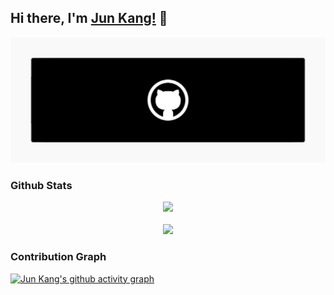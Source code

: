 ## Hi there, I'm [Jun Kang!](https://irminrics.herokuapp.com) 👋

<img src="/images/banner.png" alt="Hello World!">

<!--<br>

<div align="center">
	<img src="https://profile-counter.glitch.me/irminrics/count.svg" style="height:40px"/>
</div> -->


<h3>Github Stats</h3>

<div align="center">
<img src="https://github-readme-stats.vercel.app/api?username=irminrics&hide=issues&theme=dark&show_icons=true&count_private=true&include_all_commits=true"/>

<br>
<br>

<img src="https://komarev.com/ghpvc/?username=irminrics"/>
</div>  




<!--[![Top Langs](https://github-readme-stats.vercel.app/api/top-langs/?username=irminrics&layout=compact&theme=nightowl)](https://github.com/anuraghazra/github-readme-stats)-->


<h3>Contribution Graph</h3>

[![Jun Kang's github activity graph](https://github-readme-activity-graph.cyclic.app/graph?username=Irminrics&hide_title=true&theme=react-dark&area=true&line=79ff97&color=79ff97)](https://github.com/ashutosh00710/github-readme-activity-graph)

